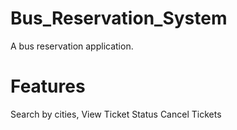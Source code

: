 # Bus_Reservation_System
A bus reservation application.
# Features
  Search by cities,
  View Ticket Status
  Cancel Tickets
